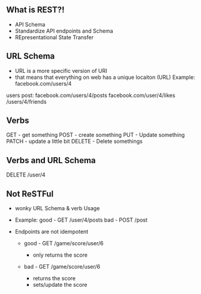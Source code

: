 ## What is REST?!
- API Schema
- Standardize API endpoints and Schema
- REpresentational State Transfer

## URL Schema
- URL is a more specific version of URI
- that means that everything on web has a unique locaiton (URL)
Example:
facebook.com/users/4

users post:
facebook.com/users/4/posts
facebook.com/user/4/likes
/users/4/friends



## Verbs
GET  - get something
POST  - create something
PUT - Update something
PATCH - update a little bit
DELETE - Delete somethings


## Verbs and URL Schema

DELETE /user/4


## Not ReSTFul
- wonky URL Schema & verb Usage
 - Example:
    good - GET /user/4/posts
    bad - POST /post

- Endpoints are not idempotent
   - good - GET /game/score/user/6
        - only returns the score

   - bad - GET /game/score/user/6
        - returns the score
        - sets/update the score
